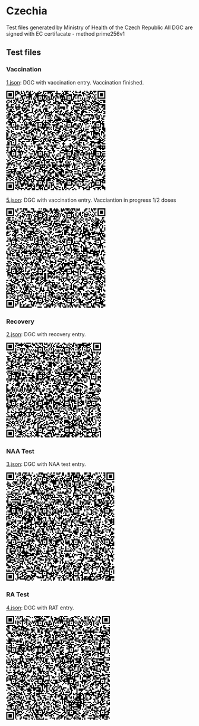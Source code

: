 ﻿# Czechia

Test files generated by Ministry of Health of the Czech Republic
All DGC are signed with EC certifacate - method prime256v1

## Test files

### Vaccination

[1.json](2DCode/raw/1.json): DGC with vaccination entry. Vaccination finished.

![1](png/1.png)

[5.json](2DCode/raw/5.json): DGC with vaccination entry. Vacciantion in progress 1/2 doses

![5](png/5.png)

### Recovery

[2.json](2DCode/raw/2.json): DGC with recovery entry. 

![2](png/2.png)

### NAA Test

[3.json](3DCode/raw/3.json): DGC with NAA test entry. 

![3](png/3.png)

### RA Test

[4.json](4DCode/raw/4.json): DGC with RAT entry.

![4](png/4.png)


